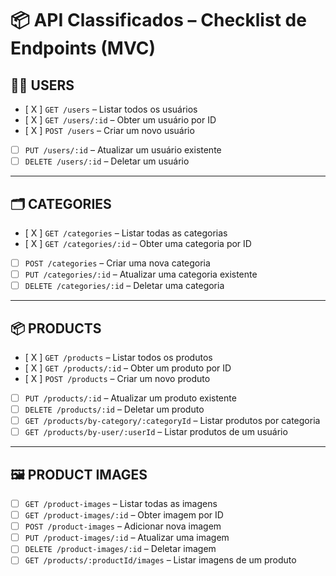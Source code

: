 # 📦 API Classificados – Checklist de Endpoints (MVC)

## 🧑‍💼 USERS
- [ X ] `GET /users` – Listar todos os usuários  
- [ X ] `GET /users/:id` – Obter um usuário por ID  
- [ X ] `POST /users` – Criar um novo usuário  
- [ ] `PUT /users/:id` – Atualizar um usuário existente  
- [ ] `DELETE /users/:id` – Deletar um usuário  

---

## 🗂️ CATEGORIES
- [ X  ] `GET /categories` – Listar todas as categorias  
- [ X  ] `GET /categories/:id` – Obter uma categoria por ID  
- [  ] `POST /categories` – Criar uma nova categoria  
- [ ] `PUT /categories/:id` – Atualizar uma categoria existente  
- [ ] `DELETE /categories/:id` – Deletar uma categoria  

---

## 📦 PRODUCTS
- [ X ] `GET /products` – Listar todos os produtos  
- [ X ] `GET /products/:id` – Obter um produto por ID  
- [ X ] `POST /products` – Criar um novo produto  
- [ ] `PUT /products/:id` – Atualizar um produto existente  
- [ ] `DELETE /products/:id` – Deletar um produto  
- [ ] `GET /products/by-category/:categoryId` – Listar produtos por categoria  
- [ ] `GET /products/by-user/:userId` – Listar produtos de um usuário  

---

## 🖼️ PRODUCT IMAGES
- [ ] `GET /product-images` – Listar todas as imagens  
- [ ] `GET /product-images/:id` – Obter imagem por ID  
- [ ] `POST /product-images` – Adicionar nova imagem  
- [ ] `PUT /product-images/:id` – Atualizar uma imagem  
- [ ] `DELETE /product-images/:id` – Deletar imagem  
- [ ] `GET /products/:productId/images` – Listar imagens de um produto  